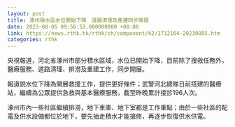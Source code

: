 ```yaml
---
layout: post
title: 涿州積水區水位開始下降　道路清理及重建同步開展
date: 2023-08-05 09:56:53.000000000 +08:00
link: https://news.rthk.hk/rthk/ch/component/k2/1712164-20230805.htm
categories: rthk
---
```


央視報道，河北省涿州市部分積水區域，水位已開始下降，目前除了搜救任務外，醫療服務、道路清理、排澇及重建工作，同步開展。

報道說水位下降為開展救援工作，提供更好條件；武警河北總隊日前搭建的醫療站，繼續為公眾提供急救與基本醫療服務，截至昨晚累計接診196人次。

涿州市內一些社區繼續排澇，地下車庫、地下室都是工作重點；由於一些社區的配電及供水設備都位於地下，要先抽走積水才能搶修，再逐步恢復供水供電。
